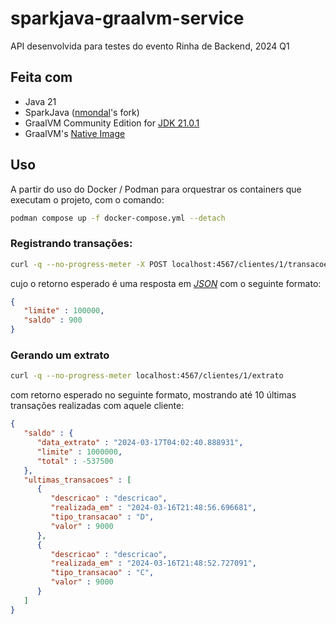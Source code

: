 # sparkjava-graalvm-service
API desenvolvida para testes do evento Rinha de Backend, 2024 Q1

## Feita com
- Java 21
- SparkJava ([nmondal](https://github.com/nmondal/spark-11)'s fork)
- GraalVM Community Edition for [JDK 21.0.1](https://www.graalvm.org/release-notes/JDK_21/)
- GraalVM's [Native Image](https://www.graalvm.org/latest/reference-manual/native-image/basics/)

## Uso

A partir do uso do Docker / Podman para orquestrar os containers que executam o projeto, com o comando:
```bash
podman compose up -f docker-compose.yml --detach
```

### Registrando transações:
```bash
curl -q --no-progress-meter -X POST localhost:4567/clientes/1/transacoes -H "Content-Type: application/json" -d "{\"valor\":900,\"tipo\":\"c\",\"descricao\":\"descricao\"}"
```

cujo o retorno esperado é uma resposta em _[JSON](https://developer.mozilla.org/en-US/docs/Web/JavaScript/Reference/Global_Objects/JSON)_ com o seguinte formato:
```json
{
   "limite" : 100000,
   "saldo" : 900
}
```
### Gerando um extrato
```bash
curl -q --no-progress-meter localhost:4567/clientes/1/extrato
```
com retorno esperado no seguinte formato, mostrando até 10 últimas transações realizadas com aquele cliente:
```json
{
   "saldo" : {
      "data_extrato" : "2024-03-17T04:02:40.888931",
      "limite" : 1000000,
      "total" : -537500
   },
   "ultimas_transacoes" : [
      {
         "descricao" : "descricao",
         "realizada_em" : "2024-03-16T21:48:56.696681",
         "tipo_transacao" : "D",
         "valor" : 9000
      },
      {
         "descricao" : "descricao",
         "realizada_em" : "2024-03-16T21:48:52.727091",
         "tipo_transacao" : "C",
         "valor" : 9000
      }
   ]
}
```